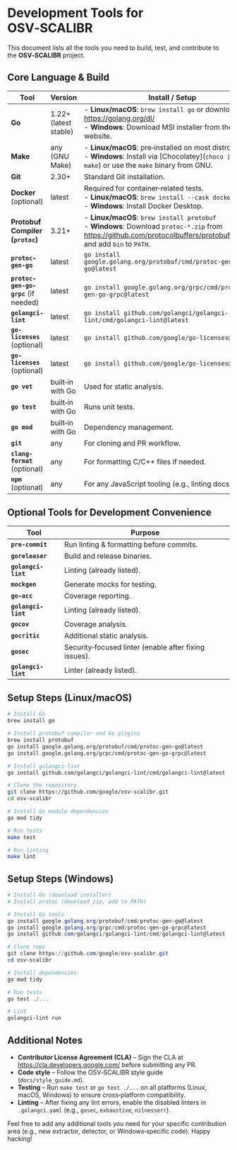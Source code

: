 # Development Tools for OSV‑SCALIBR

This document lists all the tools you need to build, test, and contribute to the **OSV‑SCALIBR** project.

## Core Language & Build

| Tool | Version | Install / Setup |
|------|---------|----------------|
| **Go** | 1.22+ (latest stable) | - **Linux/macOS**: `brew install go` or download from https://golang.org/dl/ <br> - **Windows**: Download MSI installer from the Go website. |
| **Make** | any (GNU Make) | - **Linux/macOS**: pre‑installed on most distros. <br> - **Windows**: Install via [Chocolatey](`choco install make`) or use the `make` binary from GNU. |
| **Git** | 2.30+ | Standard Git installation. |
| **Docker** (optional) | latest | Required for container‑related tests. <br> - **Linux/macOS**: `brew install --cask docker` <br> - **Windows**: Install Docker Desktop. |
| **Protobuf Compiler (`protoc`)** | 3.21+ | - **Linux/macOS**: `brew install protobuf` <br> - **Windows**: Download `protoc-*.zip` from https://github.com/protocolbuffers/protobuf/releases and add `bin` to `PATH`. |
| **`protoc-gen-go`** | latest | `go install google.golang.org/protobuf/cmd/protoc-gen-go@latest` |
| **`protoc-gen-go-grpc`** (if needed) | latest | `go install google.golang.org/grpc/cmd/protoc-gen-go-grpc@latest` |
| **`golangci-lint`** | latest | `go install github.com/golangci/golangci-lint/cmd/golangci-lint@latest` |
| **`go-licenses`** (optional) | latest | `go install github.com/google/go-licenses@latest` |
| **`go-licenses`** (optional) | latest | `go install github.com/google/go-licenses@latest` |
| **`go vet`** | built‑in with Go | Used for static analysis. |
| **`go test`** | built‑in with Go | Runs unit tests. |
| **`go mod`** | built‑in with Go | Dependency management. |
| **`git`** | any | For cloning and PR workflow. |
| **`clang-format`** (optional) | any | For formatting C/C++ files if needed. |
| **`npm`** (optional) | any | For any JavaScript tooling (e.g., linting docs). |

## Optional Tools for Development Convenience

| Tool | Purpose |
|------|--------|
| **`pre-commit`** | Run linting & formatting before commits. |
| **`goreleaser`** | Build and release binaries. |
| **`golangci-lint`** | Linting (already listed). |
| **`mockgen`** | Generate mocks for testing. |
| **`go-acc`** | Coverage reporting. |
| **`golangci-lint`** | Linting (already listed). |
| **`gocov`** | Coverage analysis. |
| **`gocritic`** | Additional static analysis. |
| **`gosec`** | Security‑focused linter (enable after fixing issues). |
| **`golangci-lint`** | Linter (already listed). |

## Setup Steps (Linux/macOS)

```bash
# Install Go
brew install go

# Install protobuf compiler and Go plugins
brew install protobuf
go install google.golang.org/protobuf/cmd/protoc-gen-go@latest
go install google.golang.org/grpc/cmd/protoc-gen-go-grpc@latest

# Install golangci-lint
go install github.com/golangci/golangci-lint/cmd/golangci-lint@latest

# Clone the repository
git clone https://github.com/google/osv-scalibr.git
cd osv-scalibr

# Install Go module dependencies
go mod tidy

# Run tests
make test

# Run linting
make lint
```

## Setup Steps (Windows)

```powershell
# Install Go (download installer)
# Install protoc (download zip, add to PATH)

# Install Go tools
go install google.golang.org/protobuf/cmd/protoc-gen-go@latest
go install google.golang.org/grpc/cmd/protoc-gen-go-grpc@latest
go install github.com/golangci/golangci-lint/cmd/golangci-lint@latest

# Clone repo
git clone https://github.com/google/osv-scalibr.git
cd osv-scalibr

# Install dependencies
go mod tidy

# Run tests
go test ./...

# Lint
golangci-lint run
```

## Additional Notes

* **Contributor License Agreement (CLA)** – Sign the CLA at https://cla.developers.google.com/ before submitting any PR.
* **Code style** – Follow the OSV‑SCALIBR style guide (`docs/style_guide.md`).
* **Testing** – Run `make test` or `go test ./...` on all platforms (Linux, macOS, Windows) to ensure cross‑platform compatibility.
* **Linting** – After fixing any lint errors, enable the disabled linters in `.golangci.yaml` (e.g., `gosec`, `exhaustive`, `nilnesserr`).

Feel free to add any additional tools you need for your specific contribution area (e.g., new extractor, detector, or Windows‑specific code). Happy hacking!
